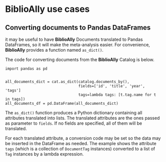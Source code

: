 # BiblioAlly use cases

## Converting documents to Pandas DataFrames

it may be useful to have **BiblioAlly** Documents translated to Pandas DataFrames, so it will make the 
meta-analysis easier. For convenience, **BiblioAlly** provides a function named `as_dict()`.

The code for converting documents from the **BiblioAlly** Catalog is below.
```
import pandas as pd


all_documents_dict = cat.as_dict(catalog.documents_by(),
                                 fields=['id', 'title', 'year', 'tags']
                                 tags=lambda tags: [t.tag.name for t in tags])
all_documents_df = pd.DataFrame(all_documents_dict)
```
The `as_dict()` function produces a Python dictionary containing all attributes translated
into lists. The translated attributes are the ones passed as parameter to `fields`. If
no fields are specified, all of them will be translated.

For each translated attribute, a conversion code may be set so the data may be inserted in
the DataFrame as needed. The example shows the attribute `tags` (which is a collection
of `DocumentTag` instances) converted to a list of `Tag` instances by a lambda expression.
